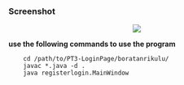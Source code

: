### Screenshot

<p align="center"> 
<img src="preview.png">
</p>  

**use the following commands to use the program**

```
	cd /path/to/PT3-LoginPage/boratanrikulu/
	javac *.java -d .
	java registerlogin.MainWindow
```